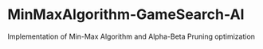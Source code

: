 # MinMaxAlgorithm-GameSearch-AI
Implementation of Min-Max Algorithm and Alpha-Beta Pruning optimization 
